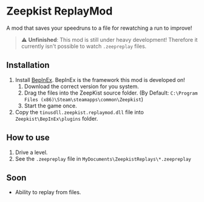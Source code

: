 # Zeepkist ReplayMod
A mod that saves your speedruns to a file for rewatching a run to improve!
> :warning: **Unfinished**: This mod is still under heavy development! Therefore it currently isn't possible to watch `.zeepreplay` files.

## Installation
1. Install [BepInEx](https://github.com/BepInEx/BepInEx/releases/latest). BepInEx is the framework this mod is developed on!
    1. Download the correct version for you system.
    2. Drag the files into the ZeepKist source folder. (By Default: `C:\Program Files (x86)\Steam\steamapps\common\Zeepkist`)
    3. Start the game once.
2. Copy the `tinusdll.zeepkist.replaymod.dll` file into `Zeepkist\BepInEx\plugins` folder.

## How to use
1. Drive a level.
2. See the `.zeepreplay` file in `MyDocuments\ZeepkistReplays\*.zeepreplay`

## Soon
* Ability to replay from files.